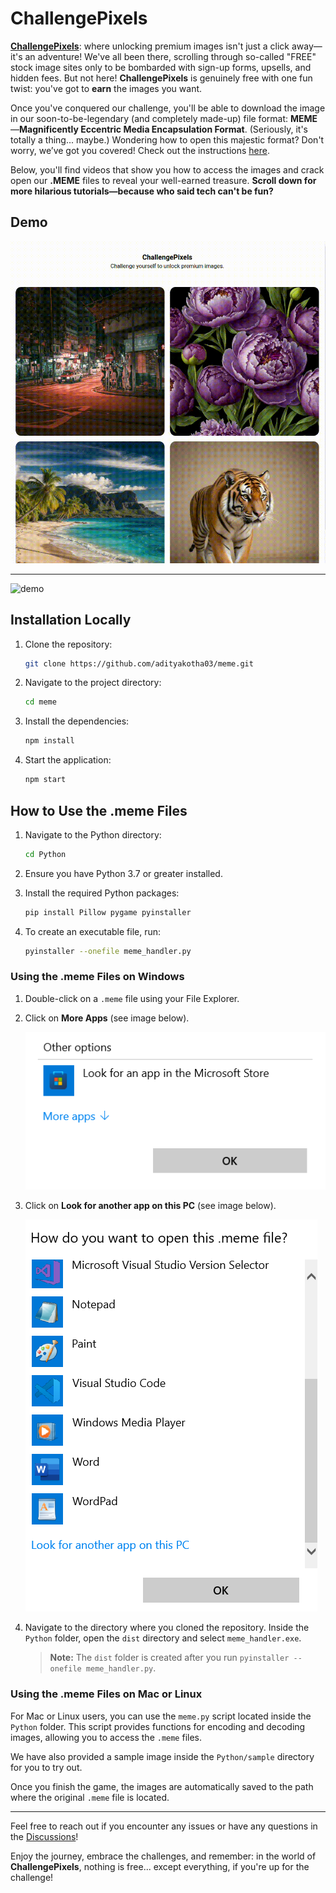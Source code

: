 # ChallengePixels

**[ChallengePixels](https://adityakotha03.github.io/meme/)**: where unlocking premium images isn't just a click away—it's an adventure! We've all been there, scrolling through so-called "FREE" stock image sites only to be bombarded with sign-up forms, upsells, and hidden fees. But not here! **ChallengePixels** is genuinely free with one fun twist: you've got to **earn** the images you want.

Once you've conquered our challenge, you'll be able to download the image in our soon-to-be-legendary (and completely made-up) file format: **MEME**—**Magnificently Eccentric Media Encapsulation Format**. (Seriously, it's totally a thing... maybe.) Wondering how to open this majestic format? Don't worry, we’ve got you covered! Check out the instructions [here](https://github.com/adityakotha03/meme?tab=readme-ov-file#how-to-use-the-meme-files).

Below, you'll find videos that show you how to access the images and crack open our **.MEME** files to reveal your well-earned treasure. **Scroll down for more hilarious tutorials—because who said tech can't be fun?**

## Demo
![demo](assets/web_demo.gif)

---

![demo](assets/meme.gif)

## Installation Locally

1. Clone the repository:
    ```bash
    git clone https://github.com/adityakotha03/meme.git
    ```

2. Navigate to the project directory:
    ```bash
    cd meme
    ```

3. Install the dependencies:
    ```bash
    npm install
    ```

4. Start the application:
    ```bash
    npm start
    ```

## How to Use the .meme Files

1. Navigate to the Python directory:
    ```bash
    cd Python
    ```

2. Ensure you have Python 3.7 or greater installed.

3. Install the required Python packages:
    ```bash
    pip install Pillow pygame pyinstaller
    ```

4. To create an executable file, run:
    ```bash
    pyinstaller --onefile meme_handler.py
    ```

### Using the .meme Files on Windows

1. Double-click on a `.meme` file using your File Explorer.
2. Click on **More Apps** (see image below).

   ![More Apps](assets/look_for_apps.png)

3. Click on **Look for another app on this PC** (see image below).

   ![Look for another app on this PC](assets/more_apps.png)

4. Navigate to the directory where you cloned the repository. Inside the `Python` folder, open the `dist` directory and select `meme_handler.exe`.

    > **Note:** The `dist` folder is created after you run `pyinstaller --onefile meme_handler.py`.

### Using the .meme Files on Mac or Linux

For Mac or Linux users, you can use the `meme.py` script located inside the `Python` folder. This script provides functions for encoding and decoding images, allowing you to access the `.meme` files.

We have also provided a sample image inside the `Python/sample` directory for you to try out.

Once you finish the game, the images are automatically saved to the path where the original `.meme` file is located.

---

Feel free to reach out if you encounter any issues or have any questions in the [Discussions](https://github.com/adityakotha03/meme/discussions)!

Enjoy the journey, embrace the challenges, and remember: in the world of **ChallengePixels**, nothing is free... except everything, if you're up for the challenge!
